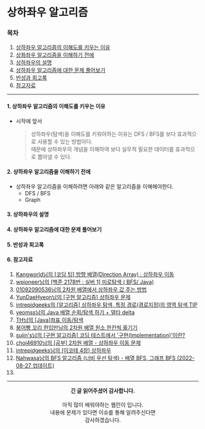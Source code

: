 # 상하좌우 알고리즘

### 목차
1. [상하좌우 알고리즘의 이해도를 키우는 이유]()
2. [상화좌우 알고리즘을 이해하기 전에]()
3. [상하좌우의 설명]()
4. [상하좌우 알고리즘에 대한 문제 풀어보기]()
5. [반성과 회고록]()
6. [참고자료]()
---
#### 1. 상하좌우 알고리즘의 이해도를 키우는 이유

- 시작에 앞서
  > 상하좌우(탐색)을 이해도를 키워야하는 이유는 DFS / BFS를 보다 효과적으로 사용할 수 있는 방법이다.<br/>
  > 때문에 상하좌우의 개념을 이해하여 보다 실무적 필요한 데이터를 효과적으로 뽑아낼 수 있다.

#### 2. 상하좌우 알고리즘을 이해하기 전에

- 상하좌우 알고리즘을 이해하려면 아래와 같은 알고리즘을 이해해야한다.
  - DFS / BFS
  - Graph 

#### 3. 상하좌우의 설명
<!--
<div align="center">
  <img src="https://user-images.githubusercontent.com/66407386/190104761-c6110278-6a1f-4a62-921b-a8ef5fe4c9bf.gif" width="" height="" />
  <p>설명 이해를 위한 시각도 - 자체 제작</p>
</div>
-->


#### 4. 상하좌우 알고리즘에 대한 문제 풀어보기
 



#### 5. 반성과 회고록
 
#### 6. 참고자료
1. [Kangworld님의 [코딩 팁] 방향 배열(Direction Array) : 상하좌우 이동](https://kangworld.tistory.com/69)
2. [wpioneer님의 [백준 2178번 : 실버 1] 미로탐색 ( BFS/ Java)](https://wpioneer.tistory.com/159)
3. [01092090536님의 2차원 배열에서 상하좌우 값 주는 방법](https://01092090536.tistory.com/144)
4. [YunDaeHyeon님의 [구현 알고리즘] 상하좌우 문제](https://daegom.com/main/algorithm-post6/)
5. [intrepidgeeks의 [알고리즘] 상하좌우 탐색, 특정 경로(경로지정)의 영역 탐색 TIP](https://intrepidgeeks.com/tutorial/algorithmup-down-left-and-right-navigation-regional-navigation-tip-of-specific-path-specified-path)
6. [yeomss님의 Java 배열 순회/탐색 하기 + 델타 delta](https://yeomss.tistory.com/330)
7. [TH님의 [Java]좌표 이동/탐색](https://sskl660.tistory.com/12)
8. [붕어빵 꼬리 한입만님의 2차원 배열 원소 한칸씩 옮기기](https://sungone-develop-study.tistory.com/35)
9. [sujin's님의 [구현 알고리즘] 코딩 테스트에서 '구현(Implementation)'이란?](https://sujin7837.tistory.com/131)
10. [choi46910님의 [공부] 2차원 배열 - 상하좌우 이동 문제](https://velog.io/@choi46910/%EC%83%81%ED%95%98%EC%A2%8C%EC%9A%B0-%EC%9D%B4%EB%8F%99-%EB%AC%B8%EC%A0%9C)
11. [intrepidgeeks님의 [이코테 4장] 상하좌우](https://intrepidgeeks.com/tutorial/4-ikotes-up-down-left-and-right)
12. [Nahwasa님의 BFS 알고리즘 (너비 우선 탐색) - 배열 BFS, 그래프 BFS (2022-08-27 업데이트)](https://nahwasa.com/entry/BFS-%EC%95%8C%EA%B3%A0%EB%A6%AC%EC%A6%98-%EB%84%88%EB%B9%84-%EC%9A%B0%EC%84%A0-%ED%83%90%EC%83%89-%EB%B0%B0%EC%97%B4-BFS-%EA%B7%B8%EB%9E%98%ED%94%84-BFS)
13. []()
---
<div align="center">
  <b>긴 글 읽어주셨어 감사합니다.</b><br/><br/>
  아직 많이 배워야하는 웹린이 입니다.<br/>
  내용에 문제가 있다면 이슈를 통해 알려주신다면 <br>
  감사하겠습니다.
</div>
